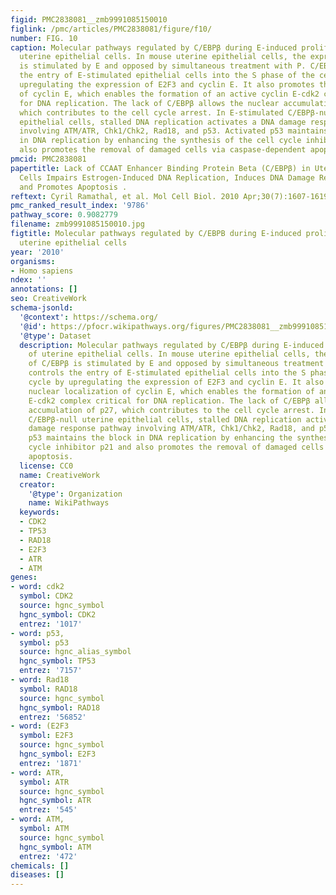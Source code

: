 ```yaml
---
figid: PMC2838081__zmb9991085150010
figlink: /pmc/articles/PMC2838081/figure/f10/
number: FIG. 10
caption: Molecular pathways regulated by C/EBPβ during E-induced proliferation of
  uterine epithelial cells. In mouse uterine epithelial cells, the expression of C/EBPβ
  is stimulated by E and opposed by simultaneous treatment with P. C/EBPβ controls
  the entry of E-stimulated epithelial cells into the S phase of the cell cycle by
  upregulating the expression of E2F3 and cyclin E. It also promotes the nuclear localization
  of cyclin E, which enables the formation of an active cyclin E-cdk2 complex critical
  for DNA replication. The lack of C/EBPβ allows the nuclear accumulation of p27,
  which contributes to the cell cycle arrest. In E-stimulated C/EBPβ-null uterine
  epithelial cells, stalled DNA replication activates a DNA damage response pathway
  involving ATM/ATR, Chk1/Chk2, Rad18, and p53. Activated p53 maintains the block
  in DNA replication by enhancing the synthesis of the cell cycle inhibitor p21 and
  also promotes the removal of damaged cells via caspase-dependent apoptosis.
pmcid: PMC2838081
papertitle: Lack of CCAAT Enhancer Binding Protein Beta (C/EBPβ) in Uterine Epithelial
  Cells Impairs Estrogen-Induced DNA Replication, Induces DNA Damage Response Pathways,
  and Promotes Apoptosis .
reftext: Cyril Ramathal, et al. Mol Cell Biol. 2010 Apr;30(7):1607-1619.
pmc_ranked_result_index: '9786'
pathway_score: 0.9082779
filename: zmb9991085150010.jpg
figtitle: Molecular pathways regulated by C/EBPB during E-induced proliferation of
  uterine epithelial cells
year: '2010'
organisms:
- Homo sapiens
ndex: ''
annotations: []
seo: CreativeWork
schema-jsonld:
  '@context': https://schema.org/
  '@id': https://pfocr.wikipathways.org/figures/PMC2838081__zmb9991085150010.html
  '@type': Dataset
  description: Molecular pathways regulated by C/EBPβ during E-induced proliferation
    of uterine epithelial cells. In mouse uterine epithelial cells, the expression
    of C/EBPβ is stimulated by E and opposed by simultaneous treatment with P. C/EBPβ
    controls the entry of E-stimulated epithelial cells into the S phase of the cell
    cycle by upregulating the expression of E2F3 and cyclin E. It also promotes the
    nuclear localization of cyclin E, which enables the formation of an active cyclin
    E-cdk2 complex critical for DNA replication. The lack of C/EBPβ allows the nuclear
    accumulation of p27, which contributes to the cell cycle arrest. In E-stimulated
    C/EBPβ-null uterine epithelial cells, stalled DNA replication activates a DNA
    damage response pathway involving ATM/ATR, Chk1/Chk2, Rad18, and p53. Activated
    p53 maintains the block in DNA replication by enhancing the synthesis of the cell
    cycle inhibitor p21 and also promotes the removal of damaged cells via caspase-dependent
    apoptosis.
  license: CC0
  name: CreativeWork
  creator:
    '@type': Organization
    name: WikiPathways
  keywords:
  - CDK2
  - TP53
  - RAD18
  - E2F3
  - ATR
  - ATM
genes:
- word: cdk2
  symbol: CDK2
  source: hgnc_symbol
  hgnc_symbol: CDK2
  entrez: '1017'
- word: p53,
  symbol: p53
  source: hgnc_alias_symbol
  hgnc_symbol: TP53
  entrez: '7157'
- word: Rad18
  symbol: RAD18
  source: hgnc_symbol
  hgnc_symbol: RAD18
  entrez: '56852'
- word: (E2F3
  symbol: E2F3
  source: hgnc_symbol
  hgnc_symbol: E2F3
  entrez: '1871'
- word: ATR,
  symbol: ATR
  source: hgnc_symbol
  hgnc_symbol: ATR
  entrez: '545'
- word: ATM,
  symbol: ATM
  source: hgnc_symbol
  hgnc_symbol: ATM
  entrez: '472'
chemicals: []
diseases: []
---
```

